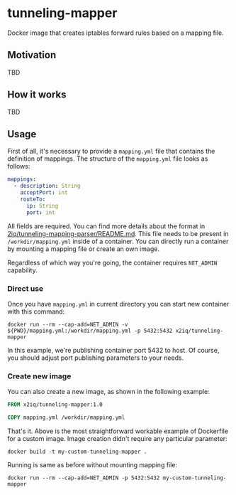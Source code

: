 # tunneling-mapper

Docker image that creates iptables forward rules based on a mapping file.

## Motivation

TBD

## How it works

TBD

## Usage

First of all, it's necessary to provide a `mapping.yml` file that contains the definition of mappings.
The structure of the `mapping.yml` file looks as follows:

```YAML
mappings:
  - description: String
    acceptPort: int
    routeTo:
      ip: String
      port: int
```

All fields are required.
You can find more details about the format in [2iq/tunneling-mapping-parser/README.md](https://github.com/2iq/tunneling-mapping-parser/blob/main/README.md).
This file needs to be present in `/workdir/mapping.yml` inside of a container.
You can directly run a container by mounting a mapping file or create an own image.

Regardless of which way you're going, the container requires `NET_ADMIN` capability.

### Direct use

Once you have `mapping.yml` in current directory you can start new container with this command:

```shell
docker run --rm --cap-add=NET_ADMIN -v ${PWD}/mapping.yml:/workdir/mapping.yml -p 5432:5432 x2iq/tunneling-mapper
```

In this example, we're publishing container port 5432 to host.
Of course, you should adjust port publishing parameters to your needs.

### Create new image

You can also create a new image, as shown in the following example:

```Dockerfile
FROM x2iq/tunneling-mapper:1.0

COPY mapping.yml /workdir/mapping.yml
```

That's it.
Above is the most straightforward workable example of Dockerfile for a custom image.
Image creation didn't require any particular parameter:

```shell
docker build -t my-custom-tunneling-mapper .
```

Running is same as before without mounting mapping file:

```shell
docker run --rm --cap-add=NET_ADMIN -p 5432:5432 my-custom-tunneling-mapper
```
